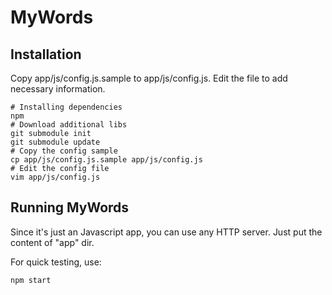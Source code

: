 # MyWords

## Installation

Copy app/js/config.js.sample to app/js/config.js. Edit the file to add necessary information.

```
# Installing dependencies
npm
# Download additional libs
git submodule init
git submodule update
# Copy the config sample
cp app/js/config.js.sample app/js/config.js
# Edit the config file
vim app/js/config.js
```

## Running MyWords

Since it's just an Javascript app, you can use any HTTP server. Just put the content of "app" dir.

For quick testing, use:

```
npm start
```
